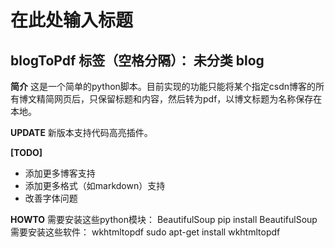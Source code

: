 # 在此处输入标题
blogToPdf
标签（空格分隔）： 未分类
blog 
---


**简介**
这是一个简单的python脚本。目前实现的功能只能将某个指定csdn博客的所有博文精简网页后，只保留标题和内容，然后转为pdf，以博文标题为名称保存在本地。

**UPDATE**
新版本支持代码高亮插件。

**[TODO]**

 - 添加更多博客支持
 - 添加更多格式（如markdown）支持
 - 改善字体问题


**HOWTO**
需要安装这些python模块：
BeautifulSoup
pip install BeautifulSoup
需要安装这些软件：
wkhtmltopdf
sudo apt-get install wkhtmltopdf
 


